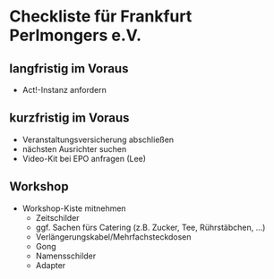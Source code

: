 # Checkliste für Frankfurt Perlmongers e.V.

## langfristig im Voraus

* Act!-Instanz anfordern

## kurzfristig im Voraus

* Veranstaltungsversicherung abschließen
* nächsten Ausrichter suchen
* Video-Kit bei EPO anfragen (Lee)

## Workshop

* Workshop-Kiste mitnehmen
  * Zeitschilder
  * ggf. Sachen fürs Catering (z.B. Zucker, Tee, Rührstäbchen, ...)
  * Verlängerungskabel/Mehrfachsteckdosen
  * Gong
  * Namensschilder
  * Adapter
